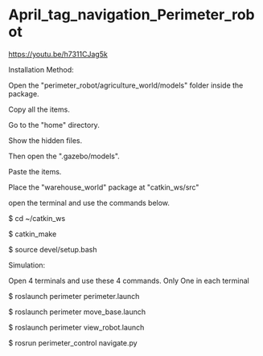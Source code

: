 # April_tag_navigation_Perimeter_robot

https://youtu.be/h7311CJag5k


Installation Method:

Open the "perimeter_robot/agriculture_world/models" folder inside the package.

Copy all the items.

Go to the "home" directory.

Show the hidden files.

Then open the ".gazebo/models".

Paste the items.

Place the "warehouse_world" package at "catkin_ws/src"

open the terminal and use the commands below.

$ cd ~/catkin_ws

$ catkin_make

$ source devel/setup.bash

Simulation:

Open 4 terminals and use these 4 commands. Only One in each terminal

$ roslaunch perimeter perimeter.launch

$ roslaunch perimeter move_base.launch

$ roslaunch perimeter view_robot.launch

$ rosrun perimeter_control navigate.py
